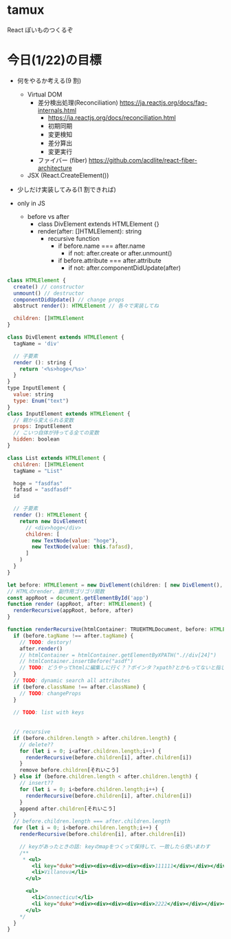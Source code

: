 # tamux

React ぽいものつくるぞ

# 今日(1/22)の目標

- 何をやるか考える(9 割)
  - Virtual DOM
    - 差分検出処理(Reconciliation) https://ja.reactjs.org/docs/faq-internals.html
      - https://ja.reactjs.org/docs/reconciliation.html
      - 初期同期
      - 変更検知
      - 差分算出
      - 変更実行
    - ファイバー (fiber) https://github.com/acdlite/react-fiber-architecture
  - JSX (React.CreateElement())
- 少しだけ実装してみる(1 割できれば)

- only in JS
  - before vs after
    - class DivElement extends HTMLElement {}
    - render(after: []HTMLElement): string
      - recursive function
        - if before.name === after.name
          - if not: after.create or after.unmount()
        - if before.attribute === after.attribute
          - if not: after.componentDidUpdate(after)

```javascript
class HTMLElement {
  create() // constructor
  unmount() // destructor
  componentDidUpdate() // change props
  abstruct render(): HTMLElement // 各々で実装してね

  children: []HTMLElement
}

class DivElement extends HTMLElement {
  tagName = 'div'

  // 子要素
  render (): string {
    return '<%s>hoge</%s>'
  }
}
type InputElement {
  value: string
  type: Enum("text")
}
class InputElement extends HTMLElement {
  // 親から変えられる変数
  props: InputElement
  // こいつ自体が持ってる全ての変数
  hidden: boolean
}

class List extends HTMLElement {
  children: []HTMLElement
  tagName = "List"

  hoge = "fasdfas"
  fafasd = "asdfasdf"
  id

  // 子要素
  render (): HTMLElement {
    return new DivElement(
      // <div>hoge</div>
      children: [
        new TextNode(value: "hoge"),
        new TextNode(value: this.fafasd),
      ]
    )
  }
}

let before: HTMLElement = new DivElement(children: [ new DivElement(),  new DivElement()])
// HTMLのrender. 副作用ゴリゴリ関数
const appRoot = document.getElementById('app')
function render (appRoot, after: HTMLElement) {
  renderRecursive(appRoot, before, after)
}

function renderRecursive(htmlContainer: TRUEHTMLDocument, before: HTMLElement, after: HTMLElement) {
  if (before.tagName !== after.tagName) {
    // TODO: destory!
    after.render()
    // htmlContainer = htmlContainer.getElementByXPATH(".//div[24]")
    // htmlContainer.insertBefore("asdf")
    // TODO: どうやってhtmlに編集しに行く？？ポインタ？xpath?とかもってないと指しに行けない
  }
  // TODO: dynamic search all attributes
  if (before.className !== after.className) {
    // TODO: changeProps
  }
  
  // TODO: list with keys
  
  
  // recursive
  if (before.children.length > after.children.length) {
    // delete??
    for (let i = 0; i<after.children.length;i++) {
      renderRecursive(before.children[i], after.children[i])
    }  
    remove before.children[それいこう]
  } else if (before.children.length < after.children.length) {
    // insert??
    for (let i = 0; i<before.children.length;i++) {
      renderRecursive(before.children[i], after.children[i])
    }  
    append after.children[それいこう]
  }
  // before.children.length === after.children.length
  for (let i = 0; i<before.children.length;i++) {
    renderRecursive(before.children[i], after.children[i])

    // keyがあったときの話: keyのmapをつくって保持して、一致したら使いまわす
    /**
     * <ul>
        <li key="duke"><div><div><div><div><div>111111</div></div></div></div></div></li>
        <li>Villanova</li>
      </ul>

      <ul>
        <li>Connecticut</li>
        <li key="duke"><div><div><div><div><div>2222</div></div></div></div></div></li>
      </ul>
    */
  }
}
```
